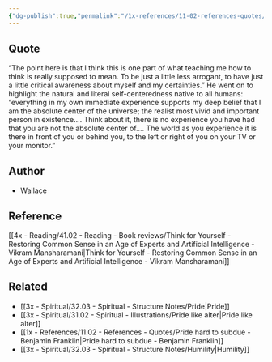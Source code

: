```yaml
---
{"dg-publish":true,"permalink":"/1x-references/11-02-references-quotes/the-natural-and-literal-self-centeredness-of-all-humans/","title":"structure note","dgShowBacklinks":false}
---
```



## Quote
“The point here is that I think this is one part of what teaching me how to think is really supposed to mean. To be just a little less arrogant, to have just a little critical awareness about myself and my certainties.” He went on to highlight the natural and literal self-centeredness native to all humans: “everything in my own immediate experience supports my deep belief that I am the absolute center of the universe; the realist most vivid and important person in existence.… Think about it, there is no experience you have had that you are not the absolute center of.… The world as you experience it is there in front of you or behind you, to the left or right of you on your TV or your monitor.”

## Author
- Wallace

## Reference
[[4x - Reading/41.02 - Reading - Book reviews/Think for Yourself - Restoring Common Sense in an Age of Experts and Artificial Intelligence - Vikram Mansharamani\|Think for Yourself - Restoring Common Sense in an Age of Experts and Artificial Intelligence - Vikram Mansharamani]]

## Related
- [[3x - Spiritual/32.03 - Spiritual - Structure Notes/Pride\|Pride]]
- [[3x - Spiritual/31.02 - Spiritual - Illustrations/Pride like alter\|Pride like alter]]
- [[1x - References/11.02 - References - Quotes/Pride hard to subdue - Benjamin Franklin\|Pride hard to subdue - Benjamin Franklin]]
- [[3x - Spiritual/32.03 - Spiritual - Structure Notes/Humility\|Humility]]